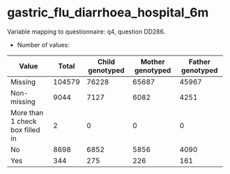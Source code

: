 # gastric_flu_diarrhoea_hospital_6m
Variable mapping to questionnaire: q4, question DD286.
- Number of values:

| Value | Total | Child genotyped | Mother genotyped | Father genotyped |
| ----- | ----- | --------------- | ---------------- | ---------------- |
| Missing | 104579 | 76228 | 65687 | 45967 |
| Non-missing | 9044 | 7127 | 6082 | 4251 |
| More than 1 check box filled in | 2 | 0 | 0 |0 |
| No | 8698 | 6852 | 5856 |4090 |
| Yes | 344 | 275 | 226 |161 |



